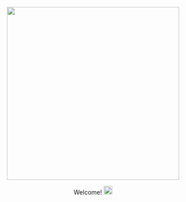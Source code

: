 <div id="header" style="display: flex; justify-content: center; align-items: center; height: 100vh; text-align: center;">
  <div id="header-content">
    <p><img src="https://media.giphy.com/media/L1R1tvI9svkIWwpVYr/giphy.gif?cid=790b7611spgam71m3dkcirbz99xznlj27qr8zgco2qp1jxcu&ep=v1_gifs_search&rid=giphy.gif&ct=g" width="400"/></p>
    <p>Welcome! <img src="https://media.giphy.com/media/hvRJCLFzcasrR4ia7z/giphy.gif" width="20" /></p>
  </div>
</div>

  
  <div id='my-details'>
    <h3> 👩 Anna Gan &nbsp; | &nbsp; 👩‍💻 Computing Student &nbsp; | &nbsp;🇦🇺 Melbourne, AU</h3>
  </div>

  <br />
  
  <div id='social-medias'>
    <a href='https://www.linkedin.com/in/annagan/'>
      <img src='https://img.shields.io/badge/LinkedIn-blue?style=for-the-badge&logo=linkedin&logoColor=white' alt='LinkedIn Badge'/>
    </a>
    &nbsp;
    <a href='mailto:annaxjgan@gmail.com'>
      <img src='https://img.shields.io/badge/Gmail-D14836?style=for-the-badge&logo=gmail&logoColor=white](https://img.shields.io/badge/Gmail-D14836?style=for-the-badge&logo=gmail&logoColor=white' alt='Email Badge'/>
    </a>
  </div>
  
  </br>
  
  <div id='about-me' align='left'>
      <ul>
        <li>👩‍💻 IT, Computing Student @ <a href='[https://www.kubrickgroup.com/uk/](https://study.unimelb.edu.au/find/courses/graduate/master-of-information-technology/)'>The University of Melbourne</a></li>
        <li>🏊‍♀️ Frontend Developer</li>
        <li>🎓 <b>Imperial College London</b> Class of 2022 </li>
        <li>🏊‍♀️ National swimmer</li>
      </ul>
  </div>
  
</div>
